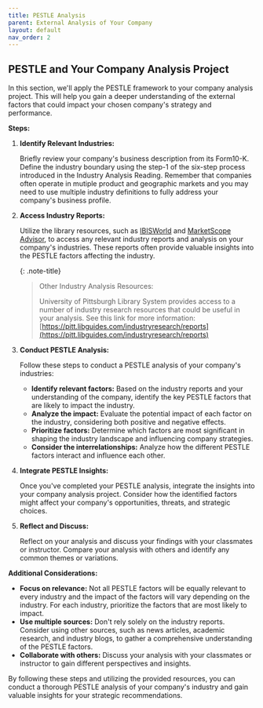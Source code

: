 ```yaml
---
title: PESTLE Analysis
parent: External Analysis of Your Company
layout: default
nav_order: 2
---
```

## PESTLE and Your Company Analysis Project

In this section, we'll apply the PESTLE framework to your company analysis project. This will help you gain a deeper understanding of the external factors that could impact your chosen company's strategy and performance.

**Steps:**

1.  **Identify Relevant Industries:**

    Briefly review your company's business description from its Form10-K. Define the industry boundary using the step-1 of the six-step process introduced in the Industry Analysis Reading. Remember that companies often operate in mutiple product and geographic markets and you may need to use multiple industry definitions to fully address your company's business profile.

2.  **Access Industry Reports:**

    Utilize the library resources, such as [IBISWorld](http://pitt.idm.oclc.org/login?url=https://my-ibisworld-com.pitt.idm.oclc.org/) and [MarketScope Advisor](http://pitt.idm.oclc.org/login?url=https://advisor.marketscope.com), to access any relevant industry reports and analysis on your company's industries. These reports often provide valuable insights into the PESTLE factors affecting the industry. 
    
    {: .note-title}
    >Other Industry Analysis Resources:
    >
    >University of Pittsburgh Library System provides access to a number of industry research resources that could be useful in your analysis. See this link for more information: [https://pitt.libguides.com/industryresearch/reports](https://pitt.libguides.com/industryresearch/reports)


3.  **Conduct PESTLE Analysis:**

    Follow these steps to conduct a PESTLE analysis of your company's industries:

    *   **Identify relevant factors:** Based on the industry reports and your understanding of the company, identify the key PESTLE factors that are likely to impact the industry.
    *   **Analyze the impact:** Evaluate the potential impact of each factor on the industry, considering both positive and negative effects.
    *   **Prioritize factors:** Determine which factors are most significant in shaping the industry landscape and influencing company strategies.
    *   **Consider the interrelationships:** Analyze how the different PESTLE factors interact and influence each other.

4.  **Integrate PESTLE Insights:**

    Once you've completed your PESTLE analysis, integrate the insights into your company analysis project. Consider how the identified factors might affect your company's opportunities, threats, and strategic choices.

5.  **Reflect and Discuss:**

    Reflect on your analysis and discuss your findings with your classmates or instructor. Compare your analysis with others and identify any common themes or variations.

**Additional Considerations:**

*   **Focus on relevance:** Not all PESTLE factors will be equally relevant to every industry and the impact of the factors will vary depending on the industry. For each industry,  prioritize the factors that are most likely to impact. 
*   **Use multiple sources:** Don't rely solely on the industry reports. Consider using other sources, such as news articles, academic research, and industry blogs, to gather a comprehensive understanding of the PESTLE factors.
*   **Collaborate with others:** Discuss your analysis with your classmates or instructor to gain different perspectives and insights.

By following these steps and utilizing the provided resources, you can conduct a thorough PESTLE analysis of your company's industry and gain valuable insights for your strategic recommendations.